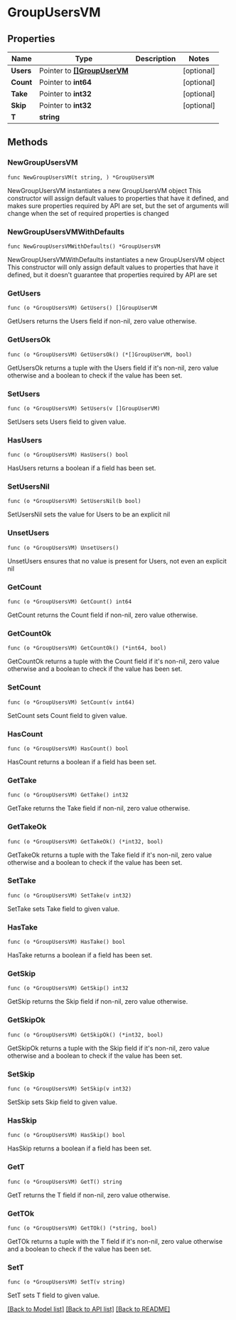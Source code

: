# GroupUsersVM

## Properties

Name | Type | Description | Notes
------------ | ------------- | ------------- | -------------
**Users** | Pointer to [**[]GroupUserVM**](GroupUserVM.md) |  | [optional] 
**Count** | Pointer to **int64** |  | [optional] 
**Take** | Pointer to **int32** |  | [optional] 
**Skip** | Pointer to **int32** |  | [optional] 
**T** | **string** |  | 

## Methods

### NewGroupUsersVM

`func NewGroupUsersVM(t string, ) *GroupUsersVM`

NewGroupUsersVM instantiates a new GroupUsersVM object
This constructor will assign default values to properties that have it defined,
and makes sure properties required by API are set, but the set of arguments
will change when the set of required properties is changed

### NewGroupUsersVMWithDefaults

`func NewGroupUsersVMWithDefaults() *GroupUsersVM`

NewGroupUsersVMWithDefaults instantiates a new GroupUsersVM object
This constructor will only assign default values to properties that have it defined,
but it doesn't guarantee that properties required by API are set

### GetUsers

`func (o *GroupUsersVM) GetUsers() []GroupUserVM`

GetUsers returns the Users field if non-nil, zero value otherwise.

### GetUsersOk

`func (o *GroupUsersVM) GetUsersOk() (*[]GroupUserVM, bool)`

GetUsersOk returns a tuple with the Users field if it's non-nil, zero value otherwise
and a boolean to check if the value has been set.

### SetUsers

`func (o *GroupUsersVM) SetUsers(v []GroupUserVM)`

SetUsers sets Users field to given value.

### HasUsers

`func (o *GroupUsersVM) HasUsers() bool`

HasUsers returns a boolean if a field has been set.

### SetUsersNil

`func (o *GroupUsersVM) SetUsersNil(b bool)`

 SetUsersNil sets the value for Users to be an explicit nil

### UnsetUsers
`func (o *GroupUsersVM) UnsetUsers()`

UnsetUsers ensures that no value is present for Users, not even an explicit nil
### GetCount

`func (o *GroupUsersVM) GetCount() int64`

GetCount returns the Count field if non-nil, zero value otherwise.

### GetCountOk

`func (o *GroupUsersVM) GetCountOk() (*int64, bool)`

GetCountOk returns a tuple with the Count field if it's non-nil, zero value otherwise
and a boolean to check if the value has been set.

### SetCount

`func (o *GroupUsersVM) SetCount(v int64)`

SetCount sets Count field to given value.

### HasCount

`func (o *GroupUsersVM) HasCount() bool`

HasCount returns a boolean if a field has been set.

### GetTake

`func (o *GroupUsersVM) GetTake() int32`

GetTake returns the Take field if non-nil, zero value otherwise.

### GetTakeOk

`func (o *GroupUsersVM) GetTakeOk() (*int32, bool)`

GetTakeOk returns a tuple with the Take field if it's non-nil, zero value otherwise
and a boolean to check if the value has been set.

### SetTake

`func (o *GroupUsersVM) SetTake(v int32)`

SetTake sets Take field to given value.

### HasTake

`func (o *GroupUsersVM) HasTake() bool`

HasTake returns a boolean if a field has been set.

### GetSkip

`func (o *GroupUsersVM) GetSkip() int32`

GetSkip returns the Skip field if non-nil, zero value otherwise.

### GetSkipOk

`func (o *GroupUsersVM) GetSkipOk() (*int32, bool)`

GetSkipOk returns a tuple with the Skip field if it's non-nil, zero value otherwise
and a boolean to check if the value has been set.

### SetSkip

`func (o *GroupUsersVM) SetSkip(v int32)`

SetSkip sets Skip field to given value.

### HasSkip

`func (o *GroupUsersVM) HasSkip() bool`

HasSkip returns a boolean if a field has been set.

### GetT

`func (o *GroupUsersVM) GetT() string`

GetT returns the T field if non-nil, zero value otherwise.

### GetTOk

`func (o *GroupUsersVM) GetTOk() (*string, bool)`

GetTOk returns a tuple with the T field if it's non-nil, zero value otherwise
and a boolean to check if the value has been set.

### SetT

`func (o *GroupUsersVM) SetT(v string)`

SetT sets T field to given value.



[[Back to Model list]](../README.md#documentation-for-models) [[Back to API list]](../README.md#documentation-for-api-endpoints) [[Back to README]](../README.md)


